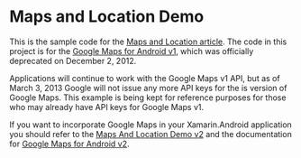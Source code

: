 Maps and Location Demo
======================

This is the sample code for the [Maps and Location article](http://docs.xamarin.com/android/tutorials/Maps_and_Location). The code in this project is for the [Google Maps for Android v1](https://developers.google.com/maps/documentation/android/v1/), which was officially deprecated on December 2, 2012.  

Applications will continue to work with the Google Maps v1 API, but as of March 3, 2013 Google will not issue any more API keys for the is version of Google Maps. This example is being kept for reference purposes for those who may already have API keys for Google Maps v1.

If you want to incorporate Google Maps in your Xamarin.Android application you should refer to the [Maps And Location Demo v2](https://github.com/xamarin/monodroid-samples/tree/master/MapsAndLocationDemo_v2) and the documentation for [Google Maps for Android v2](https://developers.google.com/maps/documentation/android/).

